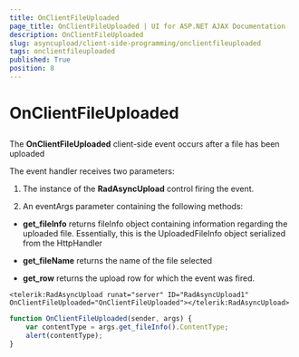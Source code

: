 ```yaml
---
title: OnClientFileUploaded
page_title: OnClientFileUploaded | UI for ASP.NET AJAX Documentation
description: OnClientFileUploaded
slug: asyncupload/client-side-programming/onclientfileuploaded
tags: onclientfileuploaded
published: True
position: 8
---
```


# OnClientFileUploaded

## 

The **OnClientFileUploaded** client-side event occurs after a file has been uploaded

The event handler receives two parameters:

1. The instance of the **RadAsyncUpload** control firing the event.

1. An eventArgs parameter containing the following methods:

* **get_fileInfo** returns fileInfo object containing information regarding the uploaded file. Essentially, this is the UploadedFileInfo object serialized from the HttpHandler

* **get_fileName** returns the name of the file selected

* **get_row** returns the upload row for which the event	was fired.

````ASPNET
<telerik:RadAsyncUpload runat="server" ID="RadAsyncUpload1" OnClientFileUploaded="OnClientFileUploaded"></telerik:RadAsyncUpload>
````

````JavaScript
function OnClientFileUploaded(sender, args) {
	var contentType = args.get_fileInfo().ContentType;
	alert(contentType);
}
````


